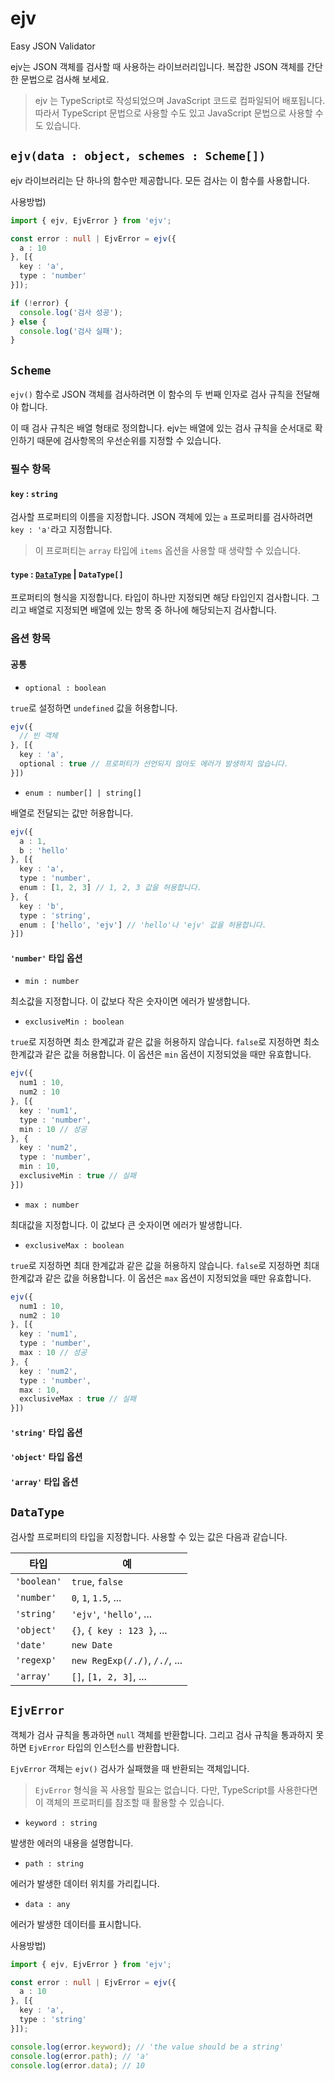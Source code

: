 # ejv
 
Easy JSON Validator

ejv는 JSON 객체를 검사할 때 사용하는 라이브러리입니다.
복잡한 JSON 객체를 간단한 문법으로 검사해 보세요.

> ejv 는 TypeScript로 작성되었으며 JavaScript 코드로 컴파일되어 배포됩니다. 따라서 TypeScript 문법으로 사용할 수도 있고 JavaScript 문법으로 사용할 수도 있습니다.

## `ejv(data : object, schemes : Scheme[])`

ejv 라이브러리는 단 하나의 함수만 제공합니다. 모든 검사는 이 함수를 사용합니다.

사용방법)
```typescript
import { ejv, EjvError } from 'ejv';

const error : null | EjvError = ejv({
  a : 10
}, [{
  key : 'a',
  type : 'number'
}]);

if (!error) {
  console.log('검사 성공');
} else {
  console.log('검사 실패');	
}
```

## `Scheme`

`ejv()` 함수로 JSON 객체를 검사하려면 이 함수의 두 번째 인자로 검사 규칙을 전달해야 합니다.

이 때 검사 규칙은 배열 형태로 정의합니다. ejv는 배열에 있는 검사 규칙을 순서대로 확인하기 때문에 검사항목의 우선순위를 지정할 수 있습니다.

### 필수 항목

#### `key` : `string`

검사할 프로퍼티의 이름을 지정합니다. JSON 객체에 있는 `a` 프로퍼티를 검사하려면 `key : 'a'`라고 지정합니다.

> 이 프로퍼티는 `array` 타입에 `items` 옵션을 사용할 때 생략할 수 있습니다.


#### `type` : [`DataType`](#DataType) | `DataType[]`

프로퍼티의 형식을 지정합니다. 타입이 하나만 지정되면 해당 타입인지 검사합니다. 그리고 배열로 지정되면 배열에 있는 항목 중 하나에 해당되는지 검사합니다.



### 옵션 항목

#### 공통

- `optional : boolean`

`true`로 설정하면 `undefined` 값을 허용합니다.

```typescript
ejv({
  // 빈 객체
}, [{
  key : 'a',
  optional : true // 프로퍼티가 선언되지 않아도 에러가 발생하지 않습니다.
}])
```

- `enum : number[] | string[]`

배열로 전달되는 값만 허용합니다.

```typescript
ejv({
  a : 1,
  b : 'hello'
}, [{
  key : 'a',
  type : 'number',
  enum : [1, 2, 3] // 1, 2, 3 값을 허용합니다.
}, {
  key : 'b',
  type : 'string',
  enum : ['hello', 'ejv'] // 'hello'나 'ejv' 값을 허용합니다.
}])
```

#### `'number'` 타입 옵션

- `min : number`

최소값을 지정합니다. 이 값보다 작은 숫자이면 에러가 발생합니다.

- `exclusiveMin : boolean`

`true`로 지정하면 최소 한계값과 같은 값을 허용하지 않습니다. `false`로 지정하면 최소 한계값과 같은 값을 허용합니다. 이 옵션은 `min` 옵션이 지정되었을 때만 유효합니다.

```typescript
ejv({
  num1 : 10,
  num2 : 10
}, [{
  key : 'num1',
  type : 'number',
  min : 10 // 성공
}, {
  key : 'num2',
  type : 'number',
  min : 10,
  exclusiveMin : true // 실패
}])
```

- `max : number`

최대값을 지정합니다. 이 값보다 큰 숫자이면 에러가 발생합니다.

- `exclusiveMax : boolean`

`true`로 지정하면 최대 한계값과 같은 값을 허용하지 않습니다. `false`로 지정하면 최대 한계값과 같은 값을 허용합니다. 이 옵션은 `max` 옵션이 지정되었을 때만 유효합니다.

```typescript
ejv({
  num1 : 10,
  num2 : 10
}, [{
  key : 'num1',
  type : 'number',
  max : 10 // 성공
}, {
  key : 'num2',
  type : 'number',
  max : 10,
  exclusiveMax : true // 실패
}])
```

#### `'string'` 타입 옵션

#### `'object'` 타입 옵션

#### `'array'` 타입 옵션


## `DataType`

검사할 프로퍼티의 타입을 지정합니다. 사용할 수 있는 값은 다음과 같습니다.

타입|예
---|---
`'boolean'`|`true`, `false`
`'number'`|`0`, `1`, `1.5`, ...
`'string'`|`'ejv'`, `'hello'`, ...
`'object'`|`{}`, `{ key : 123 }`, ...
`'date'`|`new Date`
`'regexp'`|`new RegExp(/./)`, `/./`, ...
`'array'`|`[]`, `[1, 2, 3]`, ...


## `EjvError`

객체가 검사 규칙을 통과하면 `null` 객체를 반환합니다. 그리고 검사 규칙을 통과하지 못하면 `EjvError` 타입의 인스턴스를 반환합니다.

`EjvError` 객체는 `ejv()` 검사가 실패했을 때 반환되는 객체입니다.
 
> `EjvError` 형식을 꼭 사용할 필요는 없습니다. 다만, TypeScript를 사용한다면 이 객체의 프로퍼티를 참조할 때 활용할 수 있습니다.


- `keyword : string`

발생한 에러의 내용을 설명합니다.

- `path : string`

에러가 발생한 데이터 위치를 가리킵니다.
- `data : any`

에러가 발생한 데이터를 표시합니다.

사용방법)
```typescript
import { ejv, EjvError } from 'ejv';

const error : null | EjvError = ejv({
  a : 10
}, [{
  key : 'a',
  type : 'string' 
}]);

console.log(error.keyword); // 'the value should be a string'
console.log(error.path); // 'a'
console.log(error.data); // 10
```